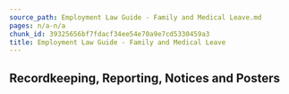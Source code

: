 ```yaml
---
source_path: Employment Law Guide - Family and Medical Leave.md
pages: n/a-n/a
chunk_id: 39325656bf7fdacf34ee54e70a9e7cd5330459a3
title: Employment Law Guide - Family and Medical Leave
---
```

## Recordkeeping, Reporting, Notices and Posters
